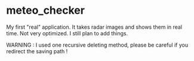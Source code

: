 # meteo_checker
My first "real" application. It takes radar images and shows them in real time. Not very optimized. I still plan to add things.

WARNING : I used one recursive deleting method, please be careful if you redirect the saving path !

